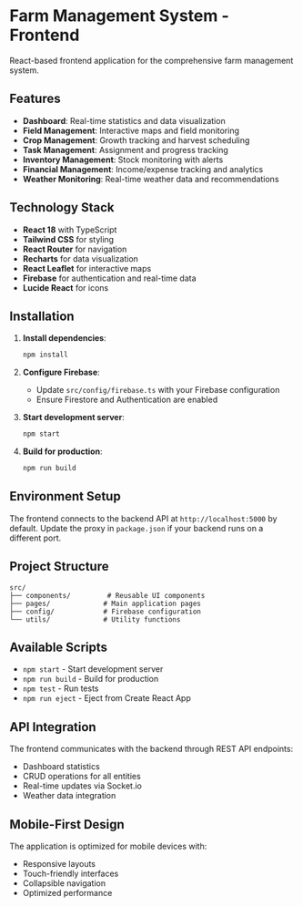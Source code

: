 # Farm Management System - Frontend

React-based frontend application for the comprehensive farm management system.

## Features

- **Dashboard**: Real-time statistics and data visualization
- **Field Management**: Interactive maps and field monitoring
- **Crop Management**: Growth tracking and harvest scheduling
- **Task Management**: Assignment and progress tracking
- **Inventory Management**: Stock monitoring with alerts
- **Financial Management**: Income/expense tracking and analytics
- **Weather Monitoring**: Real-time weather data and recommendations

## Technology Stack

- **React 18** with TypeScript
- **Tailwind CSS** for styling
- **React Router** for navigation
- **Recharts** for data visualization
- **React Leaflet** for interactive maps
- **Firebase** for authentication and real-time data
- **Lucide React** for icons

## Installation

1. **Install dependencies**:
   ```bash
   npm install
   ```

2. **Configure Firebase**:
   - Update `src/config/firebase.ts` with your Firebase configuration
   - Ensure Firestore and Authentication are enabled

3. **Start development server**:
   ```bash
   npm start
   ```

4. **Build for production**:
   ```bash
   npm run build
   ```

## Environment Setup

The frontend connects to the backend API at `http://localhost:5000` by default. Update the proxy in `package.json` if your backend runs on a different port.

## Project Structure

```
src/
├── components/         # Reusable UI components
├── pages/             # Main application pages
├── config/            # Firebase configuration
└── utils/             # Utility functions
```

## Available Scripts

- `npm start` - Start development server
- `npm run build` - Build for production
- `npm test` - Run tests
- `npm run eject` - Eject from Create React App

## API Integration

The frontend communicates with the backend through REST API endpoints:
- Dashboard statistics
- CRUD operations for all entities
- Real-time updates via Socket.io
- Weather data integration

## Mobile-First Design

The application is optimized for mobile devices with:
- Responsive layouts
- Touch-friendly interfaces
- Collapsible navigation
- Optimized performance